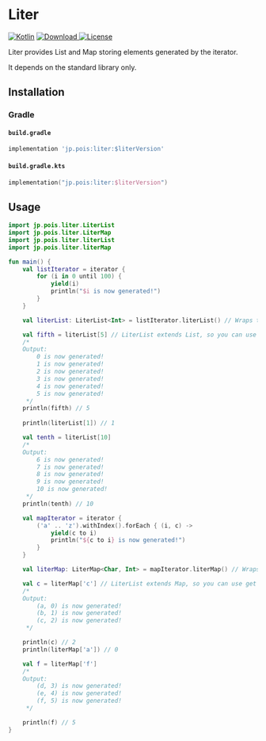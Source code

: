 # Liter

[![Kotlin](https://img.shields.io/badge/Kotlin-1.3.72-orange.svg)](https://kotlinlang.org)
[ ![Download](https://api.bintray.com/packages/pois/KotlinLibs/liter/images/download.svg) ](https://bintray.com/pois/KotlinLibs/liter/_latestVersion)
[![License](https://img.shields.io/badge/License-Apache%202.0-blue.svg)](https://opensource.org/licenses/Apache-2.0)

Liter provides List and Map storing elements generated by the iterator.

It depends on the standard library only.

## Installation

### Gradle

#### `build.gradle`

```Groovy
implementation 'jp.pois:liter:$literVersion'
```

#### `build.gradle.kts`

```Kotlin
implementation("jp.pois:liter:$literVersion")
```

## Usage

```kotlin
import jp.pois.liter.LiterList
import jp.pois.liter.LiterMap
import jp.pois.liter.literList
import jp.pois.liter.literMap

fun main() {
    val listIterator = iterator {
        for (i in 0 until 100) {
            yield(i)
            println("$i is now generated!")
        }
    }

    val literList: LiterList<Int> = listIterator.literList() // Wraps the iterator

    val fifth = literList[5] // LiterList extends List, so you can use get operator
    /*
    Output:
        0 is now generated!
        1 is now generated!
        2 is now generated!
        3 is now generated!
        4 is now generated!
        5 is now generated!
     */
    println(fifth) // 5
    
    println(literList[1]) // 1

    val tenth = literList[10]
    /*
    Output:
        6 is now generated!
        7 is now generated!
        8 is now generated!
        9 is now generated!
        10 is now generated!
     */
    println(tenth) // 10

    val mapIterator = iterator {
        ('a' .. 'z').withIndex().forEach { (i, c) ->
            yield(c to i)
            println("${c to i} is now generated!")
        }
    }

    val literMap: LiterMap<Char, Int> = mapIterator.literMap() // Wraps the iterator

    val c = literMap['c'] // LiterList extends Map, so you can use get operator
    /*
    Output:
        (a, 0) is now generated!
        (b, 1) is now generated!
        (c, 2) is now generated!
     */

    println(c) // 2
    println(literMap['a']) // 0

    val f = literMap['f']
    /*
    Output:
        (d, 3) is now generated!
        (e, 4) is now generated!
        (f, 5) is now generated!
     */

    println(f) // 5
}

```

